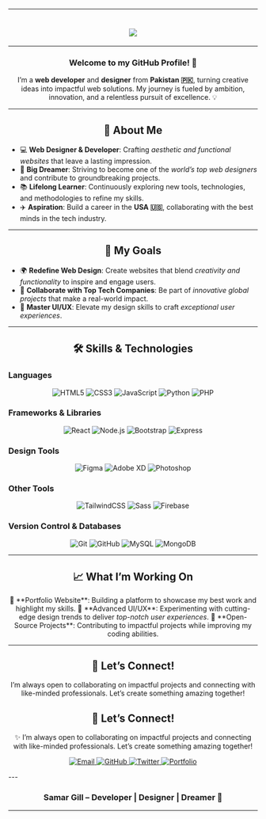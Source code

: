 

---

<!-- Header with Typing Animation -->
<h1 align="center">
  <img src="https://readme-typing-svg.demolab.com?font=Fira+Code&weight=500&size=35&duration=4000&pause=500&color=FFD700&center=true&vCenter=true&width=800&lines=Hi+there!+👋+I'm+Samar+Gill;🚀+Passionate+Full-Stack+Developer;🎨+Building+Creative+Web+Experiences" />
</h1>

---

<h3 align="center">Welcome to my GitHub Profile! 🌟</h3>  
<p align="center">  
I’m a <strong>web developer</strong> and <strong>designer</strong> from <strong>Pakistan 🇵🇰</strong>, turning creative ideas into impactful web solutions. My journey is fueled by ambition, innovation, and a relentless pursuit of excellence. 💡  
</p>  

---

<h2 align="center">🚀 About Me</h2>  

<ul>
  <li>💻 <strong>Web Designer & Developer</strong>: Crafting <em>aesthetic and functional websites</em> that leave a lasting impression.</li>  
  <li>🌟 <strong>Big Dreamer</strong>: Striving to become one of the <em>world’s top web designers</em> and contribute to groundbreaking projects.</li>  
  <li>📚 <strong>Lifelong Learner</strong>: Continuously exploring new tools, technologies, and methodologies to refine my skills.</li>  
  <li>✈️ <strong>Aspiration</strong>: Build a career in the <strong>USA 🇺🇸</strong>, collaborating with the best minds in the tech industry.</li>  
</ul>

---

<h2 align="center">🎯 My Goals</h2>  

<ul>
  <li>🌍 <strong>Redefine Web Design</strong>: Create websites that blend <em>creativity and functionality</em> to inspire and engage users.</li>  
  <li>🚀 <strong>Collaborate with Top Tech Companies</strong>: Be part of <em>innovative global projects</em> that make a real-world impact.</li>  
  <li>🎨 <strong>Master UI/UX</strong>: Elevate my design skills to craft <em>exceptional user experiences</em>.</li>  
</ul>

---

<h2 align="center">🛠️ Skills & Technologies</h2>  

### **Languages**  
<p align="center">
  <img src="https://img.shields.io/badge/HTML5-E34F26?style=for-the-badge&logo=html5&logoColor=white" alt="HTML5" />  
  <img src="https://img.shields.io/badge/CSS3-1572B6?style=for-the-badge&logo=css3&logoColor=white" alt="CSS3" />  
  <img src="https://img.shields.io/badge/JavaScript-F7DF1E?style=for-the-badge&logo=javascript&logoColor=black" alt="JavaScript" />  
  <img src="https://img.shields.io/badge/Python-3776AB?style=for-the-badge&logo=python&logoColor=white" alt="Python" />  
  <img src="https://img.shields.io/badge/PHP-777BB4?style=for-the-badge&logo=php&logoColor=white" alt="PHP" />  
</p>  

### **Frameworks & Libraries**  
<p align="center">
  <img src="https://img.shields.io/badge/React-61DAFB?style=for-the-badge&logo=react&logoColor=black" alt="React" />  
  <img src="https://img.shields.io/badge/Node.js-339933?style=for-the-badge&logo=nodedotjs&logoColor=white" alt="Node.js" />  
  <img src="https://img.shields.io/badge/Bootstrap-7952B3?style=for-the-badge&logo=bootstrap&logoColor=white" alt="Bootstrap" />  
  <img src="https://img.shields.io/badge/Express-000000?style=for-the-badge&logo=express&logoColor=white" alt="Express" />  
</p>  

### **Design Tools**  
<p align="center">
  <img src="https://img.shields.io/badge/Figma-F24E1E?style=for-the-badge&logo=figma&logoColor=white" alt="Figma" />  
  <img src="https://img.shields.io/badge/Adobe%20XD-FF61F6?style=for-the-badge&logo=adobexd&logoColor=white" alt="Adobe XD" />  
  <img src="https://img.shields.io/badge/Photoshop-31A8FF?style=for-the-badge&logo=adobephotoshop&logoColor=white" alt="Photoshop" />  
</p>  

### **Other Tools**  
<p align="center">
  <img src="https://img.shields.io/badge/TailwindCSS-38B2AC?style=for-the-badge&logo=tailwindcss&logoColor=white" alt="TailwindCSS" />  
  <img src="https://img.shields.io/badge/Sass-CC6699?style=for-the-badge&logo=sass&logoColor=white" alt="Sass" />  
  <img src="https://img.shields.io/badge/Firebase-FFCA28?style=for-the-badge&logo=firebase&logoColor=black" alt="Firebase" />  
</p>  

### **Version Control & Databases**  
<p align="center">
  <img src="https://img.shields.io/badge/Git-F05032?style=for-the-badge&logo=git&logoColor=white" alt="Git" />  
  <img src="https://img.shields.io/badge/GitHub-181717?style=for-the-badge&logo=github&logoColor=white" alt="GitHub" />  
  <img src="https://img.shields.io/badge/MySQL-4479A1?style=for-the-badge&logo=mysql&logoColor=white" alt="MySQL" />  
  <img src="https://img.shields.io/badge/MongoDB-47A248?style=for-the-badge&logo=mongodb&logoColor=white" alt="MongoDB" />  
</p>  

---

<h2 align="center">📈 What I’m Working On</h2>  

<p align="center">  
💼 **Portfolio Website**: Building a platform to showcase my best work and highlight my skills.  
🎨 **Advanced UI/UX**: Experimenting with cutting-edge design trends to deliver <em>top-notch user experiences</em>.  
🤝 **Open-Source Projects**: Contributing to impactful projects while improving my coding abilities.  
</p>

---

<h2 align="center">💬 Let’s Connect!</h2>  

<p align="center">  
I’m always open to collaborating on impactful projects and connecting with like-minded professionals. Let’s create something amazing together!  
<h2 align="center">💬 Let’s Connect!</h2> <p align="center"> ✨ I’m always open to collaborating on impactful projects and connecting with like-minded professionals. Let’s create something amazing together! </p> <p align="center"> <a href="mailto:gillsamar087@gmail.com" target="_blank"> <img src="https://img.shields.io/badge/📧%20Email-gillsamar087%40gmail.com-D14836?style=for-the-badge&logo=gmail&logoColor=white" alt="Email" /> </a> <a href="https://github.com/samar007gill" target="_blank"> <img src="https://img.shields.io/badge/🐙%20GitHub-samar007gill-181717?style=for-the-badge&logo=github&logoColor=white" alt="GitHub" /> </a> <a href="https://twitter.com/SamarGill" target="_blank"> <img src="https://img.shields.io/badge/🐦%20Twitter-@SamarGill-1DA1F2?style=for-the-badge&logo=twitter&logoColor=white" alt="Twitter" /> </a> <a href="#" target="_blank"> <img src="https://img.shields.io/badge/🌐%20Portfolio-Coming%20Soon-FFD700?style=for-the-badge&logo=html5&logoColor=white" alt="Portfolio" /> </a> </p>
---

<h3 align="center">Samar Gill – Developer | Designer | Dreamer 🌟</h3>  

---
